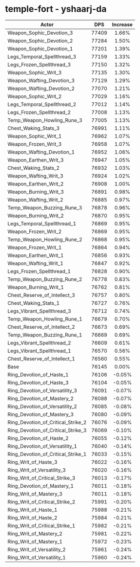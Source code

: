 # temple-fort - yshaarj-da
| Actor | DPS | Increase |
|---|:---:|:---:|
|Weapon_Sophic_Devotion_3|77409|1.66%|
|Weapon_Sophic_Devotion_2|77284|1.50%|
|Weapon_Sophic_Devotion_1|77201|1.39%|
|Legs_Temporal_Spellthread_3|77159|1.33%|
|Legs_Frozen_Spellthread_3|77150|1.32%|
|Weapon_Sophic_Writ_3|77135|1.30%|
|Weapon_Wafting_Devotion_3|77129|1.29%|
|Weapon_Wafting_Devotion_2|77070|1.21%|
|Weapon_Sophic_Writ_2|77029|1.16%|
|Legs_Temporal_Spellthread_2|77012|1.14%|
|Legs_Frozen_Spellthread_2|77008|1.13%|
|Temp_Weapon_Howling_Rune_3|77005|1.13%|
|Chest_Waking_Stats_3|76991|1.11%|
|Weapon_Sophic_Writ_1|76962|1.07%|
|Weapon_Frozen_Writ_3|76958|1.07%|
|Weapon_Wafting_Devotion_1|76952|1.06%|
|Weapon_Earthen_Writ_3|76947|1.05%|
|Chest_Waking_Stats_2|76932|1.03%|
|Weapon_Wafting_Writ_3|76924|1.02%|
|Weapon_Earthen_Writ_2|76908|1.00%|
|Weapon_Burning_Writ_3|76891|0.98%|
|Weapon_Wafting_Writ_2|76885|0.97%|
|Temp_Weapon_Buzzing_Rune_3|76878|0.96%|
|Weapon_Burning_Writ_2|76870|0.95%|
|Legs_Temporal_Spellthread_1|76869|0.95%|
|Weapon_Frozen_Writ_2|76869|0.95%|
|Temp_Weapon_Howling_Rune_2|76868|0.95%|
|Weapon_Frozen_Writ_1|76864|0.94%|
|Weapon_Earthen_Writ_1|76856|0.93%|
|Weapon_Wafting_Writ_1|76847|0.92%|
|Legs_Frozen_Spellthread_1|76828|0.90%|
|Temp_Weapon_Buzzing_Rune_2|76778|0.83%|
|Weapon_Burning_Writ_1|76762|0.81%|
|Chest_Reserve_of_Intellect_3|76757|0.80%|
|Chest_Waking_Stats_1|76727|0.76%|
|Legs_Vibrant_Spellthread_3|76712|0.74%|
|Temp_Weapon_Howling_Rune_1|76679|0.70%|
|Chest_Reserve_of_Intellect_2|76673|0.69%|
|Temp_Weapon_Buzzing_Rune_1|76669|0.69%|
|Legs_Vibrant_Spellthread_2|76609|0.61%|
|Legs_Vibrant_Spellthread_1|76570|0.56%|
|Chest_Reserve_of_Intellect_1|76560|0.55%|
|Base|76145|0.00%|
|Ring_Devotion_of_Haste_1|76106|-0.05%|
|Ring_Devotion_of_Haste_3|76104|-0.05%|
|Ring_Devotion_of_Versatility_3|76091|-0.07%|
|Ring_Devotion_of_Mastery_2|76088|-0.07%|
|Ring_Devotion_of_Versatility_2|76085|-0.08%|
|Ring_Devotion_of_Mastery_3|76080|-0.09%|
|Ring_Devotion_of_Critical_Strike_2|76076|-0.09%|
|Ring_Devotion_of_Critical_Strike_3|76069|-0.10%|
|Ring_Devotion_of_Haste_2|76055|-0.12%|
|Ring_Devotion_of_Versatility_1|76040|-0.14%|
|Ring_Devotion_of_Critical_Strike_1|76033|-0.15%|
|Ring_Writ_of_Haste_3|76022|-0.16%|
|Ring_Writ_of_Versatility_3|76020|-0.16%|
|Ring_Writ_of_Critical_Strike_3|76013|-0.17%|
|Ring_Devotion_of_Mastery_1|76011|-0.18%|
|Ring_Writ_of_Mastery_3|76011|-0.18%|
|Ring_Writ_of_Critical_Strike_2|75991|-0.20%|
|Ring_Writ_of_Haste_1|75988|-0.21%|
|Ring_Writ_of_Haste_2|75984|-0.21%|
|Ring_Writ_of_Critical_Strike_1|75982|-0.21%|
|Ring_Writ_of_Mastery_2|75981|-0.22%|
|Ring_Writ_of_Mastery_1|75972|-0.23%|
|Ring_Writ_of_Versatility_2|75961|-0.24%|
|Ring_Writ_of_Versatility_1|75960|-0.24%|
